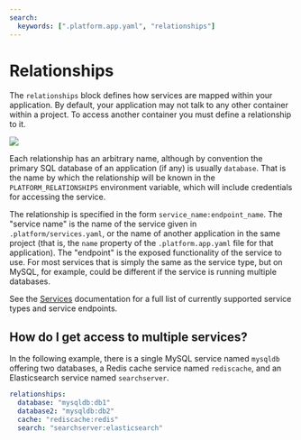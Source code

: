 ```yaml
---
search:
  keywords: [".platform.app.yaml", "relationships"]
---
```


# Relationships

The `relationships` block defines how services are mapped within your application. By default, your application may not talk to any other container within a project. To access another container you must define a relationship to it.

![](/images/config_diagrams/relationships.svg)

Each relationship has an arbitrary name, although by convention the primary SQL database of an application (if any) is usually `database`. That is the name by which the relationship will be known in the `PLATFORM_RELATIONSHIPS` environment variable, which will include credentials for accessing the service.

The relationship is specified in the form `service_name:endpoint_name`. The "service name" is the name of the service given in `.platform/services.yaml`, or the name of another application in the same project (that is, the `name` property of the `.platform.app.yaml` file for that application). The "endpoint" is the exposed functionality of the service to use. For most services that is simply the same as the service type, but on MySQL, for example, could be different if the service is running multiple databases.

See the [Services](/configuration/services.md) documentation for a full list of currently supported service types and service endpoints.

## How do I get access to multiple services?

In the following example, there is a single MySQL service named `mysqldb` offering two databases, a Redis cache service named `rediscache`, and an Elasticsearch service named `searchserver`.

```yaml
relationships:
  database: "mysqldb:db1"
  database2: "mysqldb:db2"
  cache: "rediscache:redis"
  search: "searchserver:elasticsearch"
```
